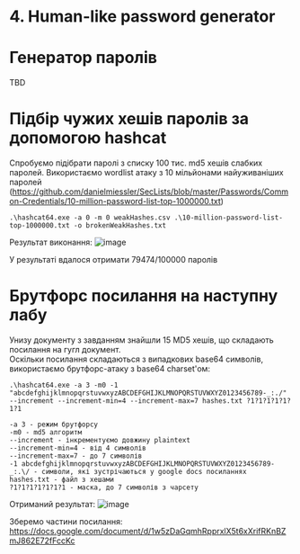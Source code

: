 # 4. Human-like password generator

# Генератор паролів
TBD

# Підбір чужих хешів паролів за допомогою hashcat

Спробуємо підібрати паролі з списку 100 тис. md5 хешів слабких паролей.
Використаємо wordlist атаку з 10 мільйонами найуживаніших паролей (https://github.com/danielmiessler/SecLists/blob/master/Passwords/Common-Credentials/10-million-password-list-top-1000000.txt)
```
.\hashcat64.exe -a 0 -m 0 weakHashes.csv .\10-million-password-list-top-1000000.txt -o brokenWeakHashes.txt
```
Результат виконання:
![image](https://user-images.githubusercontent.com/20458905/145692454-d330aabb-fd77-48dc-8c24-6f28eefe3055.png)

У результаті вдалося отримати 79474/100000 паролів

# Брутфорс посилання на наступну лабу

Унизу документу з завданням знайшли 15 MD5 хешів, що складають посилання на гугл документ.  
Оскільки посилання складаються з випадкових base64 символів, використаємо брутфорс-атаку з base64 charset'ом:  
```
.\hashcat64.exe -a 3 -m0 -1 "abcdefghijklmnopqrstuvwxyzABCDEFGHIJKLMNOPQRSTUVWXYZ0123456789-_:./" --increment --increment-min=4 --increment-max=7 hashes.txt ?1?1?1?1?1?1?1
```
```
-a 3 - режим брутфорсу
-m0 - md5 алгоритм
--increment - інкрементуємо довжину plaintext
--increment-min=4 - від 4 символів
--increment-max=7 - до 7 символів
-1 abcdefghijklmnopqrstuvwxyzABCDEFGHIJKLMNOPQRSTUVWXYZ0123456789-_:.\/ - символи, які зустрічаються у google docs посиланнях
hashes.txt - файл з хешами
?1?1?1?1?1?1?1 - маска, до 7 символів з чарсету
```

Отриманий результат:
![image](https://user-images.githubusercontent.com/20458905/145692266-721a6f6d-96dc-4364-8889-927b64d586dd.png)

Зберемо частини посилання:
https://docs.google.com/document/d/1w5zDaGqmhRpprxlX5t6xXrifRKnBZmJ862E72fFccKc
